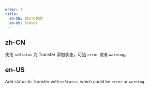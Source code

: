 ```yaml
---
order: 7
title:
  zh-CN: 自定义状态
  en-US: Status
---
```


## zh-CN

使用 `nzStatus` 为 Transfer 添加状态，可选 `error` 或者 `warning`。

## en-US

Add status to Transfer with `nzStatus`, which could be `error` or `warning`.